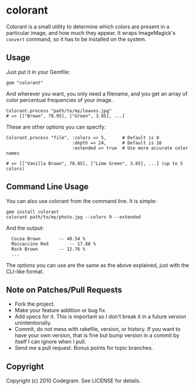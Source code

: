 # colorant

Colorant is a small utility to determine which colors are present in a
particular image, and how much they appear. It wraps ImageMagick's `convert`
command, so it has to be installed on the system.

## Usage

Just put it in your Gemfile:

    gem "colorant"

And wherever you want, you only need a filename, and you get an array of color
percentual frequencies of your image.

    Colorant.process "path/to/my/leaves.jpg"
    # => [["Brown", 78.95], ["Green", 3.85], ...]

These are other options you can specify:

    Colorant.process "file", :colors => 5,      # Default is 8
                             :depth => 24,      # Default is 16
                             :extended => true  # Use more accurate color names

    # => [["Vanilla Brown", 78.95], ["Lime Green", 3.85], ...] (up to 5 colors)

## Command Line Usage

You can also use colorant from the command line. It is simple:

    gem install colorant
    colorant path/to/my/photo.jpg --colors 9 --extended

And the output:

      Cocoa Brown		-- 40.54 %
      Moccaccino Red		-- 17.88 %
      Rock Brown		-- 12.76 %
      ... 

The options you can use are the same as the above explained, just with the
CLI-like format.

## Note on Patches/Pull Requests
 
* Fork the project.
* Make your feature addition or bug fix.
* Add specs for it. This is important so I don't break it in a
  future version unintentionally.
* Commit, do not mess with rakefile, version, or history.
  If you want to have your own version, that is fine but bump version
  in a commit by itself I can ignore when I pull.
* Send me a pull request. Bonus points for topic branches.

## Copyright

Copyright (c) 2010 Codegram. See LICENSE for details.
